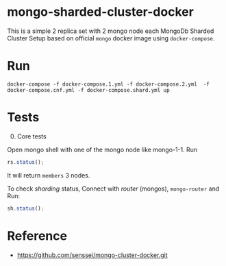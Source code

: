 # mongo-sharded-cluster-docker

This is a simple 2 replica set with 2 mongo node each MongoDb Sharded Cluster Setup based on official `mongo` docker image using `docker-compose`.

# Run

```
docker-compose -f docker-compose.1.yml -f docker-compose.2.yml  -f docker-compose.cnf.yml -f docker-compose.shard.yml up
```

# Tests

0. Core tests

Open mongo shell with one of the mongo node like mongo-1-1. Run 
```js
rs.status();
```

It will return `members` 3 nodes.

To check *sharding* status, Connect with *router* (mongos), `mongo-router` and Run:
```js
sh.status();
```

# Reference

* https://github.com/senssei/mongo-cluster-docker.git
